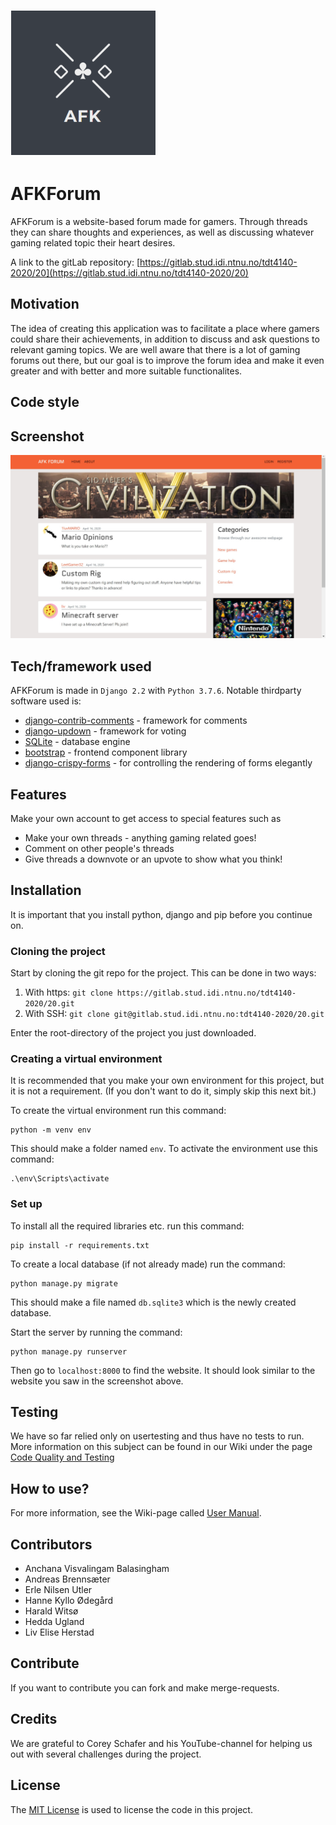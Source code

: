 ![AFKForum logo](media/AFK.PNG "logo")


# AFKForum

AFKForum is a website-based forum made for gamers. Through threads they can share thoughts and experiences, as well as discussing whatever gaming related topic their heart desires. 

A link to the gitLab repository: [https://gitlab.stud.idi.ntnu.no/tdt4140-2020/20](https://gitlab.stud.idi.ntnu.no/tdt4140-2020/20)

## Motivation
The idea of creating this application was to facilitate a place where gamers could share their achievements, in addition to discuss and ask questions to relevant gaming topics.
We are well aware that there is a lot of gaming forums out there, but our goal is to improve the forum idea and make it even greater and with better and more suitable functionalites. 

## Code style

## Screenshot
![AFKForum homepage](media/homepage.png "homepage")


## Tech/framework used
AFKForum is made in `Django 2.2` with `Python 3.7.6`. Notable thirdparty software used is:
 - [django-contrib-comments](https://django-contrib-comments.readthedocs.io/en/latest/index.html) - framework for comments
 - [django-updown](https://github.com/weluse/django-updown) - framework for voting
 - [SQLite](https://www.sqlite.org/index.html) - database engine
 - [bootstrap](https://getbootstrap.com/) - frontend component library
 - [django-crispy-forms](https://django-crispy-forms.readthedocs.io/en/latest/) - for controlling the rendering of forms elegantly
 

## Features
Make your own account to get access to special features such as
 - Make your own threads - anything gaming related goes!
 - Comment on other people's threads
 - Give threads a downvote or an upvote to show what you think!

## Installation
It is important that you install python, django and pip before you continue on.

### Cloning the project
Start by cloning the git repo for the project. This can be done in two ways:

 1. With https:
	 ```git clone https://gitlab.stud.idi.ntnu.no/tdt4140-2020/20.git```
2. With SSH:
  ```git clone git@gitlab.stud.idi.ntnu.no:tdt4140-2020/20.git```

Enter the root-directory of the project you just downloaded.

### Creating a virtual environment
It is recommended that you make your own environment for this project, but it is not a requirement. (If you don't want to do it, simply skip this next bit.)

To create the virtual environment run this command:
```
python -m venv env
```
This should make a folder named `env`. To activate the environment use this command:
```
.\env\Scripts\activate
```

### Set up
To install all the required libraries etc. run this command:
```
pip install -r requirements.txt
```
To create a local database (if not already made) run the command:
```
python manage.py migrate
```
This should make a file named `db.sqlite3` which is the newly created database.

Start the server by running the command:
```
python manage.py runserver
```
Then go to `localhost:8000` to find the website. It should look similar to the website you saw in the screenshot above.

## Testing
We have so far relied only on usertesting and thus have no tests to run. More information on this subject can be found in our Wiki under the page [Code Quality and Testing](https://gitlab.stud.idi.ntnu.no/tdt4140-2020/20/-/wikis/Code-Quality-and-Testing#testing)

## How to use?
For more information, see the Wiki-page called [User Manual](https://gitlab.stud.idi.ntnu.no/tdt4140-2020/20/-/wikis/User%20Manual ). 

## Contributors
 - Anchana Visvalingam Balasingham
 - Andreas Brennsæter
 - Erle Nilsen Utler
 - Hanne Kyllo Ødegård
 - Harald Witsø
 - Hedda Ugland
 - Liv Elise Herstad

## Contribute
If you want to contribute you can fork and make merge-requests.

## Credits
We are grateful to Corey Schafer and his YouTube-channel for helping us out with several challenges during the project. 

## License

The [MIT License](https://opensource.org/licenses/mit-license.php) is used to license the code in this project. 